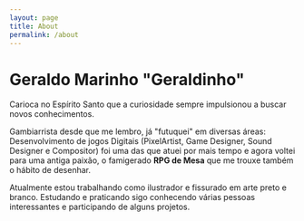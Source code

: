 ```yaml
---
layout: page
title: About
permalink: /about
---
```


# Geraldo Marinho "Geraldinho"

Carioca no Espírito Santo que a curiosidade sempre impulsionou a buscar novos conhecimentos.

Gambiarrista desde que me lembro, já "futuquei" em diversas áreas: Desenvolvimento de jogos Digitais (PixelArtist, Game Designer, Sound Designer e Compositor) foi uma das que atuei por mais tempo e agora voltei para uma antiga paixão, o famigerado **RPG de Mesa** que me trouxe também o hábito de desenhar.

Atualmente estou trabalhando como ilustrador e fissurado em arte preto e branco. Estudando e praticando sigo conhecendo várias pessoas interessantes e participando de alguns projetos.

